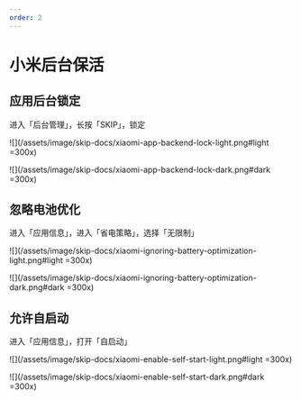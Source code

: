 ```yaml
---
order: 2
---
```


# 小米后台保活

## 应用后台锁定

进入「后台管理」，长按「SKIP」，锁定

![](/assets/image/skip-docs/xiaomi-app-backend-lock-light.png#light =300x)

![](/assets/image/skip-docs/xiaomi-app-backend-lock-dark.png#dark =300x)

## 忽略电池优化

进入「应用信息」，进入「省电策略」，选择「无限制」

![](/assets/image/skip-docs/xiaomi-ignoring-battery-optimization-light.png#light =300x)

![](/assets/image/skip-docs/xiaomi-ignoring-battery-optimization-dark.png#dark =300x)

## 允许自启动

进入「应用信息」，打开「自启动」

![](/assets/image/skip-docs/xiaomi-enable-self-start-light.png#light =300x)

![](/assets/image/skip-docs/xiaomi-enable-self-start-dark.png#dark =300x)